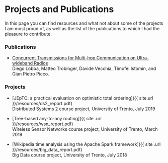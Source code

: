 # Projects and Publications

In this page you can find resources and what not
about some of the projects I am most proud of, as well as the
list of the publications to which I had the pleasure to contribute.


### Publications

* [Concurrent Transmissions for Multi-hop Communication on Ultra-wideband Radios](https://dl.acm.org/doi/10.5555/3400306.3400323)  
  Diego Lobba, Matteo Trobinger, Davide Vecchia, Timofei Istomin, and Gian Pietro Picco.


### Projects

* [JEpTO: a practical evaluation on optimistic total ordering]({{ site.url }}/resources/ds2_report.pdf)  
  Distributed Systems 2 course project, University of Trento, July 2019


* [Tree-based any-to-any routing]({{ site .url }}/resources/wsn_report.pdf)  
  Wireless Sensor Networks course project, University of Trento, March 2019
  
* [Wikipedia time analysis using the Apache Spark framework]({{ site .url }}/resources/big_data_report.pdf)  
  Big Data course project, University of Trento, July 2018
